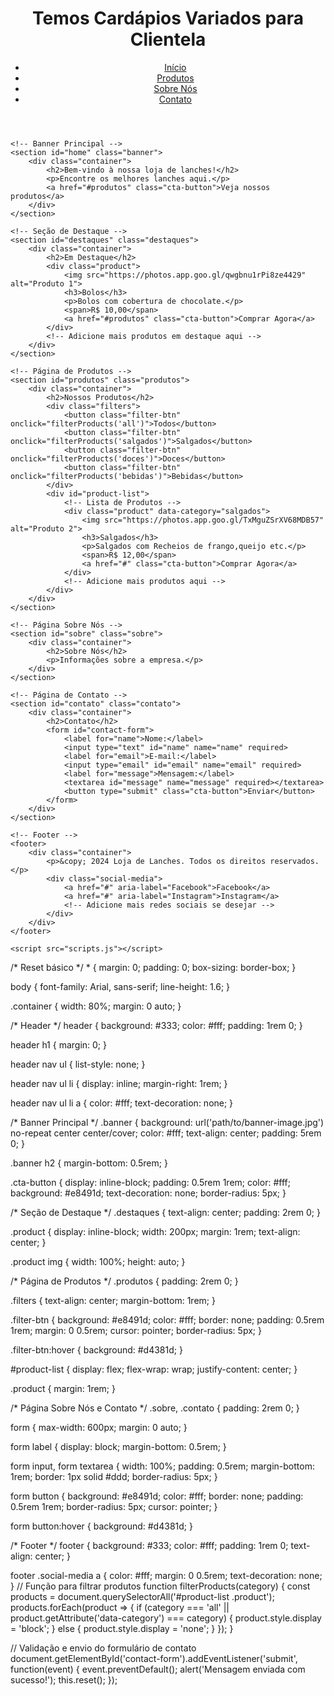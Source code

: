 <html lang="pt-BR">
<head>
    <meta charset="UTF-8">
    <meta name="viewport" content="width=device-width, initial-scale=1.0">
    <title>Seleena's Doces e Salgados</title>
    <link rel="stylesheet" href="styles.css">
</head>
<body>
    <!-- Header -->
    <header>
        <div class="container">
            <h1>Temos Cardápios Variados para Clientela</h1>
            <nav>
                <ul>
                    <li><a href="#home">Início</a></li>
                    <li><a href="#produtos">Produtos</a></li>
                    <li><a href="#sobre">Sobre Nós</a></li>
                    <li><a href="#contato">Contato</a></li>
                </ul>
            </nav>
        </div>
    </header>

    <!-- Banner Principal -->
    <section id="home" class="banner">
        <div class="container">
            <h2>Bem-vindo à nossa loja de lanches!</h2>
            <p>Encontre os melhores lanches aqui.</p>
            <a href="#produtos" class="cta-button">Veja nossos produtos</a>
        </div>
    </section>

    <!-- Seção de Destaque -->
    <section id="destaques" class="destaques">
        <div class="container">
            <h2>Em Destaque</h2>
            <div class="product">
                <img src="https://photos.app.goo.gl/qwgbnu1rPi8ze4429" alt="Produto 1">
                <h3>Bolos</h3>
                <p>Bolos com cobertura de chocolate.</p>
                <span>R$ 10,00</span>
                <a href="#produtos" class="cta-button">Comprar Agora</a>
            </div>
            <!-- Adicione mais produtos em destaque aqui -->
        </div>
    </section>

    <!-- Página de Produtos -->
    <section id="produtos" class="produtos">
        <div class="container">
            <h2>Nossos Produtos</h2>
            <div class="filters">
                <button class="filter-btn" onclick="filterProducts('all')">Todos</button>
                <button class="filter-btn" onclick="filterProducts('salgados')">Salgados</button>
                <button class="filter-btn" onclick="filterProducts('doces')">Doces</button>
                <button class="filter-btn" onclick="filterProducts('bebidas')">Bebidas</button>
            </div>
            <div id="product-list">
                <!-- Lista de Produtos -->
                <div class="product" data-category="salgados">
                    <img src="https://photos.app.goo.gl/TxMguZSrXV68MDB57" alt="Produto 2">
                    <h3>Salgados</h3>
                    <p>Salgados com Recheios de frango,queijo etc.</p>
                    <span>R$ 12,00</span>
                    <a href="#" class="cta-button">Comprar Agora</a>
                </div>
                <!-- Adicione mais produtos aqui -->
            </div>
        </div>
    </section>

    <!-- Página Sobre Nós -->
    <section id="sobre" class="sobre">
        <div class="container">
            <h2>Sobre Nós</h2>
            <p>Informações sobre a empresa.</p>
        </div>
    </section>

    <!-- Página de Contato -->
    <section id="contato" class="contato">
        <div class="container">
            <h2>Contato</h2>
            <form id="contact-form">
                <label for="name">Nome:</label>
                <input type="text" id="name" name="name" required>
                <label for="email">E-mail:</label>
                <input type="email" id="email" name="email" required>
                <label for="message">Mensagem:</label>
                <textarea id="message" name="message" required></textarea>
                <button type="submit" class="cta-button">Enviar</button>
            </form>
        </div>
    </section>

    <!-- Footer -->
    <footer>
        <div class="container">
            <p>&copy; 2024 Loja de Lanches. Todos os direitos reservados.</p>
            <div class="social-media">
                <a href="#" aria-label="Facebook">Facebook</a>
                <a href="#" aria-label="Instagram">Instagram</a>
                <!-- Adicione mais redes sociais se desejar -->
            </div>
        </div>
    </footer>

    <script src="scripts.js"></script>
</body>
</html>
/* Reset básico */
* {
    margin: 0;
    padding: 0;
    box-sizing: border-box;
}

body {
    font-family: Arial, sans-serif;
    line-height: 1.6;
}

.container {
    width: 80%;
    margin: 0 auto;
}

/* Header */
header {
    background: #333;
    color: #fff;
    padding: 1rem 0;
}

header h1 {
    margin: 0;
}

header nav ul {
    list-style: none;
}

header nav ul li {
    display: inline;
    margin-right: 1rem;
}

header nav ul li a {
    color: #fff;
    text-decoration: none;
}

/* Banner Principal */
.banner {
    background: url('path/to/banner-image.jpg') no-repeat center center/cover;
    color: #fff;
    text-align: center;
    padding: 5rem 0;
}

.banner h2 {
    margin-bottom: 0.5rem;
}

.cta-button {
    display: inline-block;
    padding: 0.5rem 1rem;
    color: #fff;
    background: #e8491d;
    text-decoration: none;
    border-radius: 5px;
}

/* Seção de Destaque */
.destaques {
    text-align: center;
    padding: 2rem 0;
}

.product {
    display: inline-block;
    width: 200px;
    margin: 1rem;
    text-align: center;
}

.product img {
    width: 100%;
    height: auto;
}

/* Página de Produtos */
.produtos {
    padding: 2rem 0;
}

.filters {
    text-align: center;
    margin-bottom: 1rem;
}

.filter-btn {
    background: #e8491d;
    color: #fff;
    border: none;
    padding: 0.5rem 1rem;
    margin: 0 0.5rem;
    cursor: pointer;
    border-radius: 5px;
}

.filter-btn:hover {
    background: #d4381d;
}

#product-list {
    display: flex;
    flex-wrap: wrap;
    justify-content: center;
}

.product {
    margin: 1rem;
}

/* Página Sobre Nós e Contato */
.sobre, .contato {
    padding: 2rem 0;
}

form {
    max-width: 600px;
    margin: 0 auto;
}

form label {
    display: block;
    margin-bottom: 0.5rem;
}

form input, form textarea {
    width: 100%;
    padding: 0.5rem;
    margin-bottom: 1rem;
    border: 1px solid #ddd;
    border-radius: 5px;
}

form button {
    background: #e8491d;
    color: #fff;
    border: none;
    padding: 0.5rem 1rem;
    border-radius: 5px;
    cursor: pointer;
}

form button:hover {
    background: #d4381d;
}

/* Footer */
footer {
    background: #333;
    color: #fff;
    padding: 1rem 0;
    text-align: center;
}

footer .social-media a {
    color: #fff;
    margin: 0 0.5rem;
    text-decoration: none;
}
// Função para filtrar produtos
function filterProducts(category) {
    const products = document.querySelectorAll('#product-list .product');
    products.forEach(product => {
        if (category === 'all' || product.getAttribute('data-category') === category) {
            product.style.display = 'block';
        } else {
            product.style.display = 'none';
        }
    });
}

// Validação e envio do formulário de contato
document.getElementById('contact-form').addEventListener('submit', function(event) {
    event.preventDefault();
    alert('Mensagem enviada com sucesso!');
    this.reset();
});


